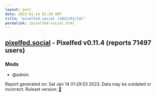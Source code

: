 ```yaml
---
layout: post
date: 2023-01-14 01:29 GMT
title: "pixelfed.social (2023/01/14)"
permalink: /pixelfed-social.html
---
```


## [pixelfed.social](https://pixelfed.social) - Pixelfed v0.11.4 (reports 71497 users)

### Mods
 * @admin

Report generated on: Sat Jan 14 01:29:53 2023. Data may be outdated or incorrect.
Ruleset version: [🧁](/version-cupcake)
